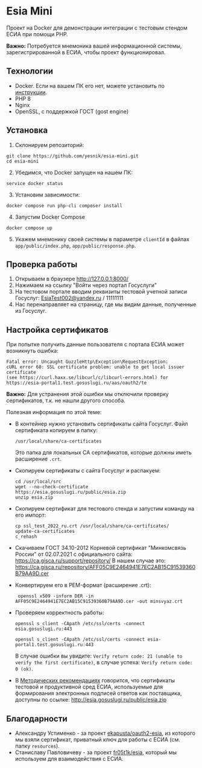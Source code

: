 # Esia Mini

Проект на Docker для демонстрации интеграции с тестовым стендом ЕСИА при помощи PHP.

**Важно:** Потребуется мнемоника вашей информационной системы, зарегистрированной в ЕСИА, чтобы проект функционировал.

## Технологии

- Docker. Если на вашем ПК его нет, можете установить по [инструкции](https://docs.docker.com/engine/install/).
- PHP 8
- Nginx
- OpenSSL, с поддержкой ГОСТ (gost engine)

## Установка

1. Склонируем репозиторий: 
  ```
  git clone https://github.com/yesnik/esia-mini.git
  cd esia-mini
  ```
2. Убедимся, что Docker запущен на нашем ПК:
  ```
  service docker status
  ```
3. Установим зависимости:
  ```
  docker compose run php-cli composer install
  ```
4. Запустим Docker Compose
  ```
  docker compose up
  ```
5. Укажем мнемонику своей системы в параметре `clientId` в файлах `app/public/index.php`, `app/public/response.php`.

## Проверка работы

1. Открываем в браузере http://127.0.0.1:8000/
2. Нажимаем на ссылку "Войти через портал Госуслуги"
3. На тестовом портале вводим реквизиты тестовой учетной записи Госуслуг: EsiaTest002@yandex.ru / 11111111
4. Нас перенаправляет на страницу, где мы видим данные, полученные из Госуслуг.

## Настройка сертификатов

При попытке получить данные пользователя с портала ЕСИА может возникнуть ошибка:
```
Fatal error: Uncaught GuzzleHttp\Exception\RequestException: 
cURL error 60: SSL certificate problem: unable to get local issuer certificate 
(see https://curl.haxx.se/libcurl/c/libcurl-errors.html) for https://esia-portal1.test.gosuslugi.ru/aas/oauth2/te 
```

**Важно:** Для устранения этой ошибки мы отключили проверку сертификатов, т.к. не нашли другого способа.

Полезная информация по этой теме:

* В контейнер нужно установить сертификаты сайта Госуслуг. Файл сертификата копируем в папку:
  ```
  /usr/local/share/ca-certificates
  ```
  Это папка для локальных CA сертификатов, которые должны иметь расширение `.crt`.
* Скопируем сертификаты с сайта Госуслуг и распакуем:
  ```
  cd /usr/local/src
  wget --no-check-certificate https://esia.gosuslugi.ru/public/esia.zip
  unzip esia.zip
  ```
* Скопируем сертификат для тестового стенда и запустим команду на его импорт:
  ```
  cp ssl_test_2022_ru.crt /usr/local/share/ca-certificates/
  update-ca-certificates
  c_rehash
  ```
* Скачиваем ГОСТ 34.10-2012 Корневой сертификат "Минкомсвязь России" от 02.07.2021 с официального сайта: https://ca.gisca.ru/support/repository/ 
  В нашем случае это: https://ca.gisca.ru/repository/AFF05C9E2464941E7EC2AB15C91539360B79AA9D.cer

* Конвертируем его в PEM-формат (расширение .crt): 
  ```
   openssl x509 -inform DER -in AFF05C9E2464941E7EC2AB15C91539360B79AA9D.cer -out minsvyaz.crt
  ```

* Проверяем корректность работы:
  ```
  openssl s_client -CApath /etc/ssl/certs -connect esia.gosuslugi.ru:443
  
  openssl s_client -CApath /etc/ssl/certs -connect esia-portal1.test.gosuslugi.ru:443
  ```
  В случае ошибки вы увидите: `Verify return code: 21 (unable to verify the first certificate)`, в случае успеха:
  `Verify return code: 0 (ok)`.
* В [Методических рекомендациях](https://digital.gov.ru/ru/documents/6186/) говорится, что сертификаты тестовой и 
   продуктивной сред ЕСИА, используемые для формирования электронных подписей ответов как поставщика, доступны
   по ссылке: http://esia.gosuslugi.ru/public/esia.zip

## Благодарности

- Александру Устименко - за проект [ekapusta/oauth2-esia](https://github.com/ekapusta/oauth2-esia), из которого 
  мы взяли сертификат, приватный ключ для работы с ЕСИА (см. папку `resources`).
- Станиславу Павловичеву - за проект [fr05t1k/esia](https://github.com/fr05t1k/esia), который мы используем для 
  взаимодействия с ЕСИА.

